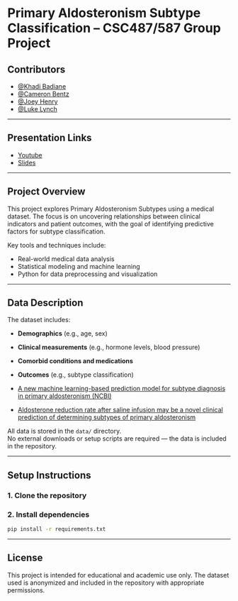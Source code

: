 # Primary Aldosteronism Subtype Classification – CSC487/587 Group Project

## Contributors

- [@Khadi Badiane](https://github.com/khadib12)
- [@Cameron Bentz](https://github.com/cambentz)  
- [@Joey Henry](https://github.com/josephhenry123)  
- [@Luke Lynch](https://github.com/lukelynch10)

---
## Presentation Links

- [Youtube](https://www.youtube.com/watch?v=2WNjedIw9dM)
- [Slides](https://docs.google.com/presentation/d/1C92DHxN_8cpJTgVjuDkSvElXzDcIDp5Wf0Jl7xew7xc/edit#slide=id.p)

---

## Project Overview

This project explores Primary Aldosteronism Subtypes using a medical dataset. The focus is on uncovering relationships between clinical indicators and patient outcomes, with the goal of identifying predictive factors for subtype classification.

Key tools and techniques include:

- Real-world medical data analysis  
- Statistical modeling and machine learning  
- Python for data preprocessing and visualization  

---

## Data Description

The dataset includes:

- **Demographics** (e.g., age, sex)  
- **Clinical measurements** (e.g., hormone levels, blood pressure)  
- **Comorbid conditions and medications**  
- **Outcomes** (e.g., subtype classification)  

- [A new machine learning-based prediction model for subtype diagnosis in primary aldosteronism (NCBI)](https://pmc.ncbi.nlm.nih.gov/articles/PMC9728523/#SM1)
- [Aldosterone reduction rate after saline infusion may be a novel clinical prediction of determining subtypes of primary aldosteronism](https://datadryad.org)

All data is stored  in the `data/` directory.  
No external downloads or setup scripts are required — the data is included in the repository.

---

## Setup Instructions

### 1. Clone the repository

### 2. Install dependencies

```bash
pip install -r requirements.txt
```

---

## License

This project is intended for educational and academic use only.
The dataset used is anonymized and included in the repository with appropriate permissions.
